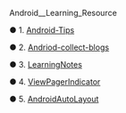 Android__Learning_Resource

●  1. [Android-Tips](https://github.com/tangqi92/Android-Tips)

●  2. [Andriod-collect-blogs](https://github.com/ZQiang94/Andriod-collect-blogs)

●  3. [LearningNotes](https://github.com/GeniusVJR/LearningNotes)

●  4. [ViewPagerIndicator](https://github.com/JakeWharton/ViewPagerIndicator)

●  5. [AndroidAutoLayout](https://github.com/hongyangAndroid/AndroidAutoLayout)


